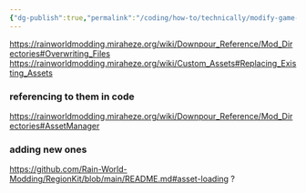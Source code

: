```yaml
---
{"dg-publish":true,"permalink":"/coding/how-to/technically/modify-game-assets/"}
---
```


https://rainworldmodding.miraheze.org/wiki/Downpour_Reference/Mod_Directories#Overwriting_Files
https://rainworldmodding.miraheze.org/wiki/Custom_Assets#Replacing_Existing_Assets
### referencing to them in code
https://rainworldmodding.miraheze.org/wiki/Downpour_Reference/Mod_Directories#AssetManager

### adding new ones
https://github.com/Rain-World-Modding/RegionKit/blob/main/README.md#asset-loading ? 